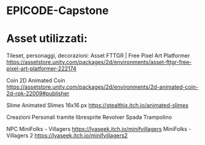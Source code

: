# EPICODE-Capstone

# Asset utilizzati:
Tileset, personaggi, decorazioni:
    Asset FTTGR | Free Pixel Art Platformer         https://assetstore.unity.com/packages/2d/environments/asset-fttgr-free-pixel-art-platformer-222174

Coin
    2D Animated Coin        https://assetstore.unity.com/packages/2d/environments/2d-animated-coin-2d-rpk-22009#publisher

Slime
    Animated Slimes 16x16 px        https://stealthix.itch.io/animated-slimes


Creazioni Personali tramite libresprite
    Revolver
    Spada
    Trampolino

NPC
    MiniFolks - Villagers           https://lyaseek.itch.io/minifvillagers
    MiniFolks - Villagers 2         https://lyaseek.itch.io/minifvillagers2